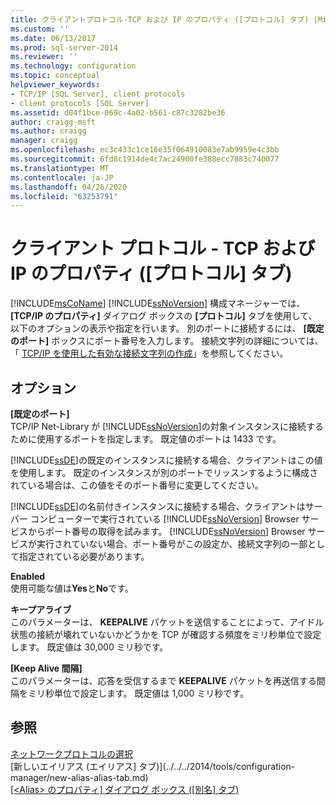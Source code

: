 ```yaml
---
title: クライアントプロトコル-TCP および IP のプロパティ ([プロトコル] タブ) |Microsoft Docs
ms.custom: ''
ms.date: 06/13/2017
ms.prod: sql-server-2014
ms.reviewer: ''
ms.technology: configuration
ms.topic: conceptual
helpviewer_keywords:
- TCP/IP [SQL Server], client protocols
- client protocols [SQL Server]
ms.assetid: d04f1bce-069c-4a02-b561-c87c3282be36
author: craigg-msft
ms.author: craigg
manager: craigg
ms.openlocfilehash: ec3c433c1ce16e35f064910083e7ab9959e4c3bb
ms.sourcegitcommit: 6fd8c1914de4c7ac24900fe388ecc7883c740077
ms.translationtype: MT
ms.contentlocale: ja-JP
ms.lasthandoff: 04/26/2020
ms.locfileid: "63253791"
---
```

# <a name="client-protocols---tcp-and-ip-properties-protocol-tab"></a>クライアント プロトコル - TCP および IP のプロパティ ([プロトコル] タブ)
  [!INCLUDE[msCoName](../../includes/msconame-md.md)] [!INCLUDE[ssNoVersion](../../includes/ssnoversion-md.md)] 構成マネージャーでは、**[TCP/IP のプロパティ]** ダイアログ ボックスの **[プロトコル]** タブを使用して、以下のオプションの表示や指定を行います。 別のポートに接続するには、 **[既定のポート]** ボックスにポート番号を入力します。 接続文字列の詳細については、「 [TCP/IP を使用した有効な接続文字列の作成](../../../2014/tools/configuration-manager/creating-a-valid-connection-string-using-tcp-ip.md)」を参照してください。  
  
## <a name="options"></a>オプション  
 **[既定のポート]**  
 TCP/IP Net-Library が [!INCLUDE[ssNoVersion](../../includes/ssnoversion-md.md)]の対象インスタンスに接続するために使用するポートを指定します。 既定値のポートは 1433 です。  
  
 [!INCLUDE[ssDE](../../includes/ssde-md.md)]の既定のインスタンスに接続する場合、クライアントはこの値を使用します。 既定のインスタンスが別のポートでリッスンするように構成されている場合は、この値をそのポート番号に変更してください。  
  
 [!INCLUDE[ssDE](../../includes/ssde-md.md)]の名前付きインスタンスに接続する場合、クライアントはサーバー コンピューターで実行されている [!INCLUDE[ssNoVersion](../../includes/ssnoversion-md.md)] Browser サービスからポート番号の取得を試みます。 [!INCLUDE[ssNoVersion](../../includes/ssnoversion-md.md)] Browser サービスが実行されていない場合、ポート番号がこの設定か、接続文字列の一部として指定されている必要があります。  
  
 **Enabled**  
 使用可能な値は**Yes**と**No**です。  
  
 **キープアライブ**  
 このパラメーターは、 **KEEPALIVE** パケットを送信することによって、アイドル状態の接続が壊れていないかどうかを TCP が確認する頻度をミリ秒単位で設定します。 既定値は 30,000 ミリ秒です。  
  
 **[Keep Alive 間隔]**  
 このパラメーターは、応答を受信するまで **KEEPALIVE** パケットを再送信する間隔をミリ秒単位で設定します。 既定値は 1,000 ミリ秒です。  
  
## <a name="see-also"></a>参照  
 [ネットワークプロトコルの選択](../../../2014/tools/configuration-manager/choosing-a-network-protocol.md)   
 [新しいエイリアス &#40;エイリアス] タブ&#41;](../../../2014/tools/configuration-manager/new-alias-alias-tab.md)   
 [[&#60;Alias&#62; のプロパティ] ダイアログ ボックス &#40;[別名] タブ&#41;](../../../2014/tools/configuration-manager/alias-properties-alias-tab.md)  
  
  
